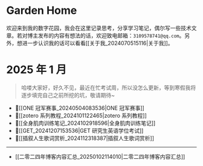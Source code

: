 # Garden Home

欢迎来到我的数字花园，我会在这里记录思考，分享学习笔记，偶尔写一些技术文章。若对博主发布的内容有想法的话，欢迎致电邮箱：`3109578741@qq.com`。另外，想进一步认识我的话可以看看[[关于我_2024070515116|关于我]]。

# 2025 年 1 月

> 哈喽大家好，好久不见，最近在忙考试周，所以没怎么更新，等到寒假我将逐步填完自己之前所挖的坑，敬请期待~

- 📌[[ONE 冠军赛事_20240504083536|ONE 冠军赛事]] 
- 📌[[zotero 系列教程_2024101122465|zotero 系列教程]] 
- 📌[[全身肌肉训练笔记_2024102918596|全身肌肉训练笔记]]
- 📌[[GET_20241207153536|GET 研究生英语学位考试]]
- 📌[[插叙人生歌词赏析_2024112318387|插叙人生歌词赏析]]

---

- [[二零二四年博客内容汇总_20250102114010|二零二四年博客内容汇总]]